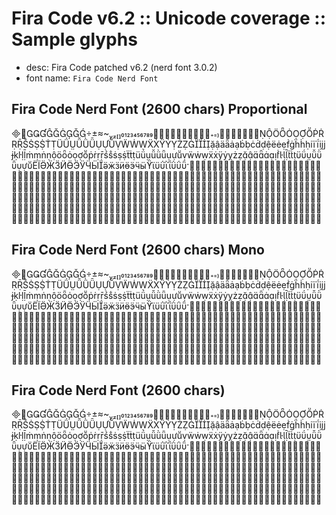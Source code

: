 # Fira Code v6.2 :: Unicode coverage :: Sample glyphs

- desc: Fira Code patched v6.2 (nerd font 3.0.2)
- font name: `Fira Code Nerd Font`

## Fira Code Nerd Font (2600 chars) Proportional



## Fira Code Nerd Font (2600 chars) Mono



## Fira Code Nerd Font (2600 chars)


